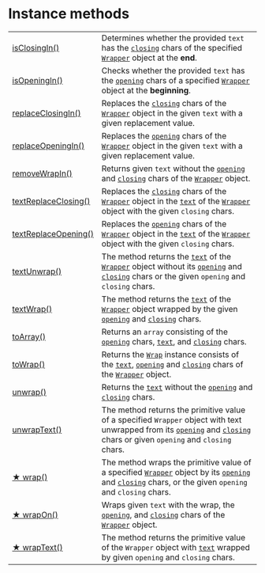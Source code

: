 # Instance methods

|                                               |                                                                                                                                                                                                                                                                                                                                      |
| --------------------------------------------- | ------------------------------------------------------------------------------------------------------------------------------------------------------------------------------------------------------------------------------------------------------------------------------------------------------------------------------------ |
| [isClosingIn()](isclosingin.md)               | Determines whether the provided `text` has the [`closing`](../../wrap/instance-accessors/#wrap.prototype.closing) chars of the specified [`Wrapper`](../wrapper.md) object at the **end**.                                                                                                                                           |
| [isOpeningIn()](isopeningin.md)               | Checks whether the provided `text` has the [`opening`](../../wrap/instance-accessors/#wrap.prototype.opening) chars of a specified [`Wrapper`](../wrapper.md) object at the **beginning**.                                                                                                                                           |
| [replaceClosingIn()](replaceclosingin.md)     | Replaces the [`closing`](../../wrap/instance-accessors/#wrap.prototype.closing) chars of the [`Wrapper`](../wrapper.md) object in the given `text` with a given replacement value.                                                                                                                                                   |
| [replaceOpeningIn()](replaceopeningin.md)     | Replaces the [`opening`](../../wrap/instance-accessors/#wrap.prototype.opening) chars of the [`Wrapper`](../wrapper.md) object in the given `text` with a given replacement value.                                                                                                                                                   |
| [removeWrapIn()](removewrapin.md)             | Returns given `text` without the [`opening`](../../wrap/instance-accessors/#wrap.prototype.opening) and [`closing`](../../wrap/instance-accessors/#wrap.prototype.closing) chars of the [`Wrapper`](../wrapper.md) object.                                                                                                           |
| [textReplaceClosing()](textreplaceclosing.md) | Replaces the [`closing`](../../wrap/instance-accessors/#wrap.prototype.closing) chars of the [`Wrapper`](../wrapper.md) object in the [`text`](../../wrap/instance-accessors/#wrap.prototype.text) of the [`Wrapper`](../wrapper.md) object with the given `closing` chars.                                                          |
| [textReplaceOpening()](textreplaceopening.md) | Replaces the [`opening`](../../wrap/instance-accessors/#wrap.prototype.opening) chars of the [`Wrapper`](../wrapper.md) object in the [`text`](../../wrap/instance-accessors/#wrap.prototype.text) of the [`Wrapper`](../wrapper.md) object with the given `closing` chars.                                                          |
| [textUnwrap()](textunwrap.md)                 | The method returns the [`text`](../../wrap/instance-accessors/#wrap.prototype.text) of the [`Wrapper`](../wrapper.md) object without its [`opening`](../../wrap/instance-accessors/#wrap.prototype.opening) and [`closing`](../../wrap/instance-accessors/#wrap.prototype.closing) chars or the given `opening` and `closing` chars. |
| [textWrap()](textwrap.md)                     | The method returns the [`text`](../../wrap/instance-accessors/#wrap.prototype.text) of the [`Wrapper`](../wrapper.md) object wrapped by the given [`opening`](../../wrap/instance-accessors/#wrap.prototype.opening) and [`closing`](../../wrap/instance-accessors/#wrap.prototype.closing) chars.                                   |
| [toArray()](toarray.md)                       | Returns an `array` consisting of the [`opening`](../../wrap/instance-accessors/#wrap.prototype.opening) chars, [`text`](../../wrap/instance-accessors/#wrap.prototype.text), and [`closing`](../../wrap/instance-accessors/#wrap.prototype.closing) chars.                                                                           |
| [toWrap()](towrap.md)                         | Returns the [`Wrap`](../../wrap/wrap.md) instance consists of the [`text`](../../wrap/instance-accessors/#wrap.prototype.text), [`opening`](../../wrap/instance-accessors/#wrap.prototype.opening) and [`closing`](../../wrap/instance-accessors/#wrap.prototype.closing) chars of the [`Wrapper`](../wrapper.md) object.            |
| [unwrap()](unwrap.md)                         | Returns the [`text`](../../wrap/instance-accessors/#wrap.prototype.text) without the [`opening`](../../wrap/instance-accessors/#wrap.prototype.opening) and [`closing`](../../wrap/instance-accessors/#wrap.prototype.closing) chars.                                                                                                |
| [unwrapText()](unwraptext.md)                 | The method returns the primitive value of a specified `Wrapper` object with text unwrapped from its [`opening`](../../wrap/instance-accessors/#wrap.prototype.opening) and [`closing`](../../wrap/instance-accessors/#wrap.prototype.closing) chars or given `opening` and `closing` chars.                                          |
| [★ wrap()](wrap.md)                           | The method wraps the primitive value of a specified [`Wrapper`](../wrapper.md) object by its [`opening`](../../wrap/instance-accessors/#wrap.prototype.opening) and [`closing`](../../wrap/instance-accessors/#wrap.prototype.closing) chars, or the given `opening` and `closing` chars.                                            |
| [★ wrapOn()](wrapon.md)                       | Wraps given `text` with the wrap, the [`opening`](../../wrap/instance-accessors/#wrap.prototype.opening), and [`closing`](../../wrap/instance-accessors/#wrap.prototype.closing) chars of the [`Wrapper`](../wrapper.md) object.                                                                                                     |
| [★ wrapText()](wraptext.md)                   | The method returns the primitive value of the `Wrapper` object with [`text`](../../wrap/instance-accessors/#wrap.prototype.text) wrapped by given `opening` and `closing` chars.                                                                                                                                                     |
